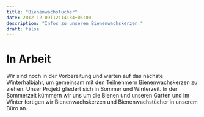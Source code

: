 ```yaml
---
title: "Bienenwachstücher"
date: 2012-12-09T12:14:34+06:00
description: "Infos zu unseren Bienenwachskerzen."
draft: false
---
```

# In Arbeit

Wir sind noch in der Vorbereitung und warten auf das nächste Winterhalbjahr, um gemeinsam mit den Teilnehmern Bienenwachskerzen zu ziehen. Unser Projekt gliedert sich in Sommer und Winterzeit. In der Sommerzeit kümmern wir uns um die Bienen und unseren Garten und im Winter fertigen wir Bienenwachskerzen und Bienenwachstücher in unserem Büro an.